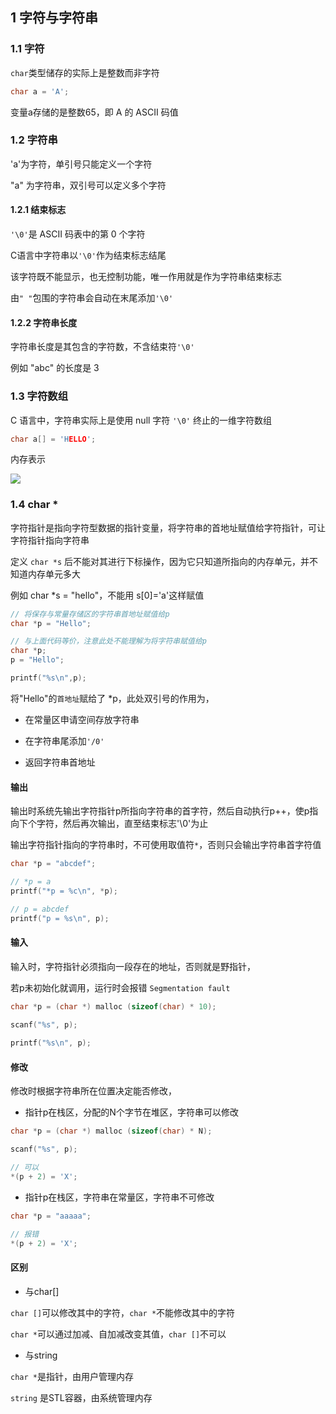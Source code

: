 <!--
 * @Description: 
 * @Version: 1.0
 * @Author: DaLao
 * @Email: dalao_li@163.com
 * @Date: 2021-11-13 23:31:24
 * @LastEditors: dalao
 * @LastEditTime: 2022-04-10 15:30:57
-->

## 1 字符与字符串


### 1.1 字符

`char`类型储存的实际上是整数而非字符

```c
char a = 'A';
```

变量a存储的是整数65，即 A 的 ASCII 码值


### 1.2 字符串

'a'为字符，单引号只能定义一个字符

"a" 为字符串，双引号可以定义多个字符


#### 1.2.1 结束标志

`'\0'`是 ASCII 码表中的第 0 个字符

C语言中字符串以`'\0'`作为结束标志结尾

该字符既不能显示，也无控制功能，唯一作用就是作为字符串结束标志

由`" "`包围的字符串会自动在末尾添加`'\0'`


#### 1.2.2 字符串长度

字符串长度是其包含的字符数，不含结束符`'\0'`

例如 "abc" 的长度是 3


### 1.3 字符数组

C 语言中，字符串实际上是使用 null 字符 `'\0'` 终止的一维字符数组

```c
char a[] = 'HELLO';
```

内存表示

![](https://cdn.hurra.ltd/img/2022-4-5-2248.svg)


### 1.4 char \*

字符指针是指向字符型数据的指针变量，将字符串的首地址赋值给字符指针，可让字符指针指向字符串

定义 `char *s` 后不能对其进行下标操作，因为它只知道所指向的内存单元，并不知道内存单元多大

例如 char *s = "hello"，不能用 s[0]='a'这样赋值

```c
// 将保存与常量存储区的字符串首地址赋值给p
char *p = "Hello";

// 与上面代码等价，注意此处不能理解为将字符串赋值给p
char *p;
p = "Hello";

printf("%s\n",p);
```

将"Hello"的`首地址`赋给了 *p，此处双引号的作用为，

- 在常量区申请空间存放字符串 

- 在字符串尾添加`'/0'`

- 返回字符串首地址


#### 输出

输出时系统先输出字符指针p所指向字符串的首字符，然后自动执行p++，使p指向下个字符，然后再次输出，直至结束标志'\0'为止

输出字符指针指向的字符串时，不可使用取值符`*`，否则只会输出字符串首字符值

```c
char *p = "abcdef";

// *p = a
printf("*p = %c\n", *p);

// p = abcdef
printf("p = %s\n", p);
```


#### 输入


输入时，字符指针必须指向一段存在的地址，否则就是野指针，

若p未初始化就调用，运行时会报错 `Segmentation fault`

```c
char *p = (char *) malloc (sizeof(char) * 10);

scanf("%s", p);
    
printf("%s\n", p);
```


#### 修改

修改时根据字符串所在位置决定能否修改，

- 指针p在栈区，分配的N个字节在堆区，字符串可以修改

```c
char *p = (char *) malloc (sizeof(char) * N);

scanf("%s", p);

// 可以
*(p + 2) = 'X';
```

- 指针p在栈区，字符串在常量区，字符串不可修改

```c
char *p = "aaaaa";

// 报错
*(p + 2) = 'X';
```


#### 区别


- 与char[]

`char []`可以修改其中的字符，`char *`不能修改其中的字符

`char *`可以通过加减、自加减改变其值，`char []`不可以


- 与string

`char *`是指针，由用户管理内存

`string` 是STL容器，由系统管理内存